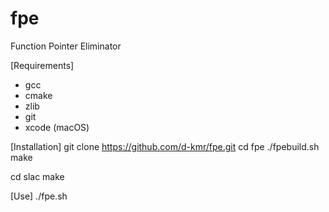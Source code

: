 # fpe
Function Pointer Eliminator

[Requirements]
- gcc
- cmake
- zlib
- git
- xcode (macOS)


[Installation]
git clone https://github.com/d-kmr/fpe.git
cd fpe
./fpebuild.sh make

cd slac
make

[Use]
./fpe.sh <C-Project-Directory>
